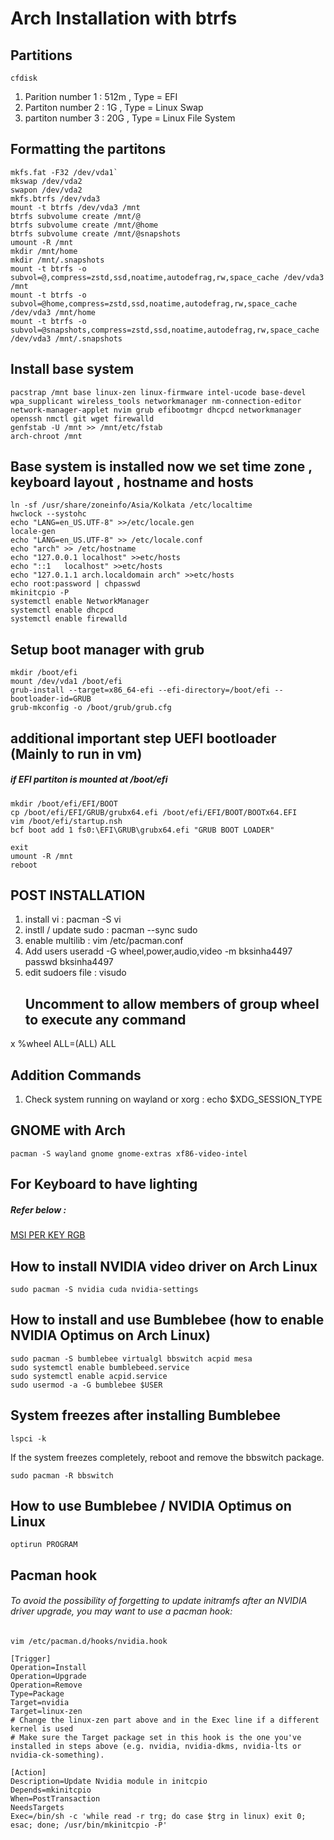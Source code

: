 # Arch Installation with btrfs
## Partitions
`cfdisk`
1. Parition number 1 : 512m , Type = EFI
2. Partiton number 2 : 1G , Type = Linux Swap
3. partiton number 3 : 20G , Type = Linux File System
## Formatting the partitons
```
mkfs.fat -F32 /dev/vda1`  
mkswap /dev/vda2 
swapon /dev/vda2 
mkfs.btrfs /dev/vda3 
mount -t btrfs /dev/vda3 /mnt 
btrfs subvolume create /mnt/@
btrfs subvolume create /mnt/@home
btrfs subvolume create /mnt/@snapshots
umount -R /mnt 
mkdir /mnt/home
mkdir /mnt/.snapshots
mount -t btrfs -o subvol=@,compress=zstd,ssd,noatime,autodefrag,rw,space_cache /dev/vda3 /mnt  
mount -t btrfs -o subvol=@home,compress=zstd,ssd,noatime,autodefrag,rw,space_cache /dev/vda3 /mnt/home 
mount -t btrfs -o subvol=@snapshots,compress=zstd,ssd,noatime,autodefrag,rw,space_cache /dev/vda3 /mnt/.snapshots 
```
## Install base system
```
pacstrap /mnt base linux-zen linux-firmware intel-ucode base-devel wpa_supplicant wireless_tools networkmanager nm-connection-editor network-manager-applet nvim grub efibootmgr dhcpcd networkmanager openssh nmctl git wget firewalld 
genfstab -U /mnt >> /mnt/etc/fstab  
arch-chroot /mnt
```

## Base system is installed now we set time zone , keyboard layout , hostname and hosts
```
ln -sf /usr/share/zoneinfo/Asia/Kolkata /etc/localtime  
hwclock --systohc 
echo "LANG=en_US.UTF-8" >>/etc/locale.gen 
locale-gen 
echo "LANG=en_US.UTF-8" >> /etc/locale.conf
echo "arch" >> /etc/hostname 
echo "127.0.0.1	localhost" >>etc/hosts
echo "::1	localhost" >>etc/hosts
echo "127.0.1.1	arch.localdomain arch" >>etc/hosts
echo root:password | chpasswd 
mkinitcpio -P 
systemctl enable NetworkManager 
systemctl enable dhcpcd
systemctl enable firewalld
```

## Setup boot manager with grub
```
mkdir /boot/efi
mount /dev/vda1 /boot/efi
grub-install --target=x86_64-efi --efi-directory=/boot/efi --bootloader-id=GRUB  
grub-mkconfig -o /boot/grub/grub.cfg
```

## additional important step  UEFI bootloader (Mainly to run in vm)
##### if EFI partiton is mounted at /boot/efi
```
mkdir /boot/efi/EFI/BOOT
cp /boot/efi/EFI/GRUB/grubx64.efi /boot/efi/EFI/BOOT/BOOTx64.EFI
vim /boot/efi/startup.nsh
bcf boot add 1 fs0:\EFI\GRUB\grubx64.efi "GRUB BOOT LOADER"

exit
umount -R /mnt
reboot
```

## POST INSTALLATION
1. install vi : pacman -S vi
2. instll / update sudo :  pacman --sync sudo
3. enable multilib : vim /etc/pacman.conf
4. Add users
	useradd -G wheel,power,audio,video -m bksinha4497
	passwd bksinha4497
5. edit sudoers file : visudo
	## Uncomment to allow members of group wheel to execute any command
x		%wheel ALL=(ALL) ALL
## Addition Commands

1. Check system running on wayland or xorg : echo $XDG_SESSION_TYPE

## GNOME with Arch

`pacman -S wayland gnome gnome-extras xf86-video-intel`

## For Keyboard to have lighting

##### Refer below : 

[MSI PER KEY RGB](https://github.com/bksinha4497/msi-perkeyrgb)


## How to install NVIDIA video driver on Arch Linux 

`sudo pacman -S nvidia cuda nvidia-settings`

## How to install and use Bumblebee (how to enable NVIDIA Optimus on Arch Linux)

```
sudo pacman -S bumblebee virtualgl bbswitch acpid mesa
sudo systemctl enable bumblebeed.service
sudo systemctl enable acpid.service
sudo usermod -a -G bumblebee $USER
```

## System freezes after installing Bumblebee

`lspci -k`

If the system freezes completely, reboot and remove the bbswitch package.

`sudo pacman -R bbswitch`

## How to use Bumblebee / NVIDIA Optimus on Linux

`optirun PROGRAM`

## Pacman hook
###### To avoid the possibility of forgetting to update initramfs after an NVIDIA driver upgrade, you may want to use a pacman hook:

`vim /etc/pacman.d/hooks/nvidia.hook`
```
[Trigger]
Operation=Install
Operation=Upgrade
Operation=Remove
Type=Package
Target=nvidia
Target=linux-zen
# Change the linux-zen part above and in the Exec line if a different kernel is used
# Make sure the Target package set in this hook is the one you've installed in steps above (e.g. nvidia, nvidia-dkms, nvidia-lts or nvidia-ck-something).

[Action]
Description=Update Nvidia module in initcpio
Depends=mkinitcpio
When=PostTransaction
NeedsTargets
Exec=/bin/sh -c 'while read -r trg; do case $trg in linux) exit 0; esac; done; /usr/bin/mkinitcpio -P'
```
